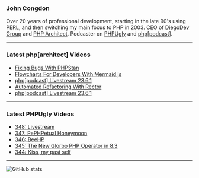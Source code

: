 ### John Congdon

Over 20 years of professional development, starting in the late 90's using PERL, and then switching my main focus to PHP in 2003.
CEO of [DiegoDev Group][ws_diegodev] and [PHP Architect][ws_phparch].
Podcaster on [PHPUgly][ws_phpugly] and [php[podcast]][ws_phparch].

---

### Latest php[architect] Videos
<!-- PHPARCHITECT:START -->
- [Fixing Bugs With PHPStan](https://www.youtube.com/watch?v=zfAuis9LjIA)
- [Flowcharts For Developers With Mermaid js](https://www.youtube.com/watch?v=MoQPH48eMFY)
- [php[podcast] Livestream 23.6.1](https://www.youtube.com/watch?v=pcAAWtw1LG0)
- [Automated Refactoring With Rector](https://www.youtube.com/watch?v=7bmZOdPca1Q)
- [php[podcast] Livestream 23.6.1](https://www.youtube.com/watch?v=V6P-MUq-NpE)
<!-- PHPARCHITECT:END -->

---

### Latest PHPUgly Videos
<!-- PHPUGLY:START -->
- [348: Livestream](https://www.youtube.com/watch?v=G9M2lUIQpMc)
- [347: PePHPetual Honeymoon](https://www.youtube.com/watch?v=RI5AOSFRHJY)
- [346: BeeHP](https://www.youtube.com/watch?v=gQYyge1Wjgg)
- [345: The New Glorbo PHP Operator in 8.3](https://www.youtube.com/watch?v=CJuckMU35CY)
- [344: Kiss, my past self](https://www.youtube.com/watch?v=Mn7Z-Pw1r0E)
<!-- PHPUGLY:END -->

---

![GitHub stats](https://github-readme-stats.vercel.app/api?username=johncongdon&show_icons=true&hide_border=true&hide=stars&count_private=true)  


[ws_diegodev]: https://www.diegodev.com
[ws_phparch]: https://www.phparch.com
[ws_phpugly]: https://www.phpugly.com
